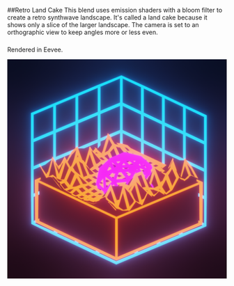 ##Retro Land Cake
This blend uses emission shaders with a bloom filter to create a retro synthwave landscape. It's called a land cake because
it shows only a slice of the larger landscape. The camera is set to an orthographic view to keep angles more or less even.
#####
Rendered in Eevee.

![Retro Land Cake](retroLandCake.png)